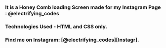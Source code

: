 ### It is a Honey Comb loading Screen made for my Instagram Page : @electrifying_codes

### Technologies Used - HTML and CSS only.

### Find me on Instagram: [@electrifying_codes][Instagr].

[instagram]: https://www.instagram.com/electrifying_codes
